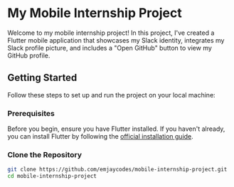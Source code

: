 # My Mobile Internship Project

Welcome to my mobile internship project! In this project, I've created a Flutter mobile application that showcases my Slack identity, integrates my Slack profile picture, and includes a "Open GitHub" button to view my GitHub profile.

## Getting Started

Follow these steps to set up and run the project on your local machine:

### Prerequisites

Before you begin, ensure you have Flutter installed. If you haven't already, you can install Flutter by following the [official installation guide](https://flutter.dev/docs/get-started/install).

### Clone the Repository

```bash
git clone https://github.com/emjaycodes/mobile-internship-project.git
cd mobile-internship-project
  
